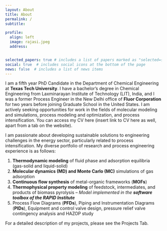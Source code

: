 ```yaml
---
layout: About
title: About
permalink: / 
subtitle:   

profile:
  align: left
  image: rajasi.jpeg
  address:  


selected_papers: true # includes a list of papers marked as "selected={true}"
social: true  # includes social icons at the bottom of the page
news: false  # includes a list of news items
---
```



I am a fifth year PhD Candidate in the Department of Chemical Engineering at **Texas Tech University**. I have a bachelor’s degree in Chemical Engineering from Laxminarayan Institute of Technology (LIT), India, and I was a former Process Engineer in the New Delhi office of **Fluor Corporation** for two years before joining Graduate School in the United States. I am actively seeking opportunities for work in the fields of molecular modeling and simulations, process modeling and optimization, and process intensification. You can access my CV here (insert link to CV here as well, apart from a tab on the website).
 
I am passionate about developing sustainable solutions to engineering challenges in the energy sector, particularly related to process intensification. My diverse portfolio of research and process engineering experience is as follows:
 
1. **Thermodynamic modeling** of fluid phase and adsorption equilibria (gas-solid and liquid-solid)
2. **Molecular dynamics (MD) and Monte Carlo (MC)** simulations of gas adsorption
3. **Continuous flow synthesis** of metal-organic frameworks (**MOFs**)
4. **Thermophysical property modeling** of feedstock, intermediates, and products of biomass pyrolysis – _Model implemented in the **software toolbox of the RAPID Institute**_
5. Process Flow Diagrams (**PFDs**), Piping and Instrumentation Diagrams (**PIDs**), Equipment and control valve design, pressure relief valve contingency analysis and HAZOP study
 
For a detailed description of my projects, please see the Projects Tab.



[//]: # ( Write your biography here. Tell the world about yourself. Link to your favorite [subreddit]http://reddit.com. You can put a picture in, too. The code is )
